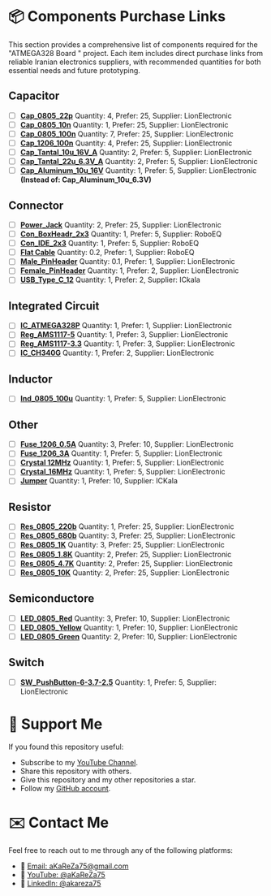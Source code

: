 # 📦 Components Purchase Links
This section provides a comprehensive list of components required for the "ATMEGA328 Board
" project.
Each item includes direct purchase links from reliable Iranian electronics suppliers, with recommended quantities for both essential needs and future prototyping.

## Capacitor
- [ ] [**Cap_0805_22p**](https://lionelectronic.ir/products/1950-TCC0805COG220J500BT) Quantity: 4, Prefer: 25, Supplier: LionElectronic
- [ ] [**Cap_0805_10n**](https://lionelectronic.ir/products/1973-0805B103K500NT) Quantity: 1, Prefer: 25, Supplier: LionElectronic
- [ ] [**Cap_0805_100n**](https://lionelectronic.ir/products/2791-CL21B104KBCNNNC) Quantity: 7, Prefer: 25, Supplier: LionElectronic
- [ ] [**Cap_1206_100n**](https://lionelectronic.ir/products/5156-C3216NP01H104J160AA) Quantity: 4, Prefer: 25, Supplier: LionElectronic
- [ ] [**Cap_Tantal_10u_16V_A**](https://lionelectronic.ir/products/2047-TAJA106K016RNJ) Quantity: 2, Prefer: 5, Supplier: LionElectronic 
- [ ] [**Cap_Tantal_22u_6.3V_A**](https://lionelectronic.ir/products/2051-TAJA226M006RNJ) Quantity: 2, Prefer: 5, Supplier: LionElectronic 
- [ ] [**Cap_Aluminum_10u_16V**](https://lionelectronic.ir/products/3054-VZH100M1CTR-0405) Quantity: 1, Prefer: 5, Supplier: LionElectronic  **(Instead of: Cap_Aluminum_10u_6.3V)**

## Connector
- [ ] [**Power_Jack**](https://lionelectronic.ir/products/4704-DC005) Quantity: 2, Prefer: 25, Supplier: LionElectronic  
- [ ] [**Con_BoxHeadr_2x3**](https://roboeq.ir/products/detail/1504056/%D8%A8%D8%A7%DA%A9%D8%B3-%D9%87%D8%AF%D8%B1-3-2-BOX-HEADER-%D8%B5%D8%A7%D9%81/) Quantity: 1, Prefer: 5, Supplier: RoboEQ  
- [ ] [**Con_IDE_2x3**](https://roboeq.ir/products/detail/1504059/%D8%A2%DB%8C-%D8%AF%DB%8C-%D8%B3%DB%8C-IDC-2-3/) Quantity: 1, Prefer: 5, Supplier: RoboEQ  
- [ ] [**Flat Cable**](https://roboeq.ir/products/detail/1301002/%DA%A9%D8%A7%D8%A8%D9%84-20-%D8%B1%D8%B4%D8%AA%D9%87-%D9%81%D9%84%D8%AA/) Quantity: 0.2, Prefer: 1, Supplier: RoboEQ  
- [ ] [**Male_PinHeader**](https://lionelectronic.ir/products/5356-PLS-2.54-1X40GF) Quantity: 0.1, Prefer: 1, Supplier: LionElectronic  
- [ ] [**Female_PinHeader**](https://lionelectronic.ir/products/5360-PBS-2.54-1X40GF) Quantity: 1, Prefer: 2, Supplier: LionElectronic  
- [ ] [**USB_Type_C_12**](https://ickala.com/usb-onboard/29448-usb-smd-onboard.html) Quantity: 1, Prefer: 2, Supplier: ICkala

## Integrated Circuit
- [ ] [**IC_ATMEGA328P**](https://lionelectronic.ir/products/293-ATMEGA328P-AU) Quantity: 1, Prefer: 1, Supplier: LionElectronic  
- [ ] [**Reg_AMS1117-5**](https://lionelectronic.ir/products/2189-AMS1117-5.0) Quantity: 1, Prefer: 3, Supplier: LionElectronic  
- [ ] [**Reg_AMS1117-3.3**](https://lionelectronic.ir/products/868-AMS1117-3.3) Quantity: 1, Prefer: 3, Supplier: LionElectronic  
- [ ] [**IC_CH340G**](https://lionelectronic.ir/products/3547-CH340G) Quantity: 1, Prefer: 2, Supplier: LionElectronic  

## Inductor
- [ ] [**Ind_0805_100u**](https://lionelectronic.ir/products/2146-EBLS201212-101K) Quantity: 1, Prefer: 5, Supplier: LionElectronic

## Other
- [ ] [**Fuse_1206_0.5A**](https://lionelectronic.ir/products/1891-JFC1206-0500FS-63V-0.5A) Quantity: 3, Prefer: 10, Supplier: LionElectronic  
- [ ] [**Fuse_1206_3A**](https://lionelectronic.ir/products/1894-JFC1206-1300FS-63V-3A) Quantity: 1, Prefer: 5, Supplier: LionElectronic
- [ ] [**Crystal 12MHz**](https://lionelectronic.ir/products/2096-XTAL-12MHZ%28HC-49SMD%29) Quantity: 1, Prefer: 5, Supplier: LionElectronic
- [ ] [**Crystal_16MHz**](https://lionelectronic.ir/products/2101-XTAL-16MHZ%28HC-49SMD%29) Quantity: 1, Prefer: 5, Supplier: LionElectronic
- [ ] [**Jumper**](https://ickala.com/pin-header-jumper/26295-jumper2pin-%D9%82%D8%B1%D9%85%D8%B2.html) Quantity: 1, Prefer: 10, Supplier: ICKala

## Resistor
- [ ] [**Res_0805_220b**](https://lionelectronic.ir/products/1565-SER0805J220R) Quantity: 1, Prefer: 25, Supplier: LionElectronic  
- [ ] [**Res_0805_680b**](https://lionelectronic.ir/products/1571-0805W8J0681T5E) Quantity: 3, Prefer: 25, Supplier: LionElectronic
- [ ] [**Res_0805_1K**](https://lionelectronic.ir/products/1573-RS-05K102JT) Quantity: 3, Prefer: 25, Supplier: LionElectronic  
- [ ] [**Res_0805_1.8K**](https://lionelectronic.ir/products/1576-0805W8J0182T5E) Quantity: 2, Prefer: 25, Supplier: LionElectronic
- [ ] [**Res_0805_4.7K**](https://lionelectronic.ir/products/1581-SER0805J4K7) Quantity: 2, Prefer: 25, Supplier: LionElectronic 
- [ ] [**Res_0805_10K**](https://lionelectronic.ir/products/1585-SCR0805J10K) Quantity: 2, Prefer: 25, Supplier: LionElectronic

## Semiconductore
- [ ] [**LED_0805_Red**](https://lionelectronic.ir/products/2207-XL-2012SURC) Quantity: 3, Prefer: 10, Supplier: LionElectronic  
- [ ] [**LED_0805_Yellow**](https://lionelectronic.ir/products/3267-XL-2012UYC) Quantity: 1, Prefer: 10, Supplier: LionElectronic  
- [ ] [**LED_0805_Green**](https://lionelectronic.ir/products/3265-XL-2012SYGC) Quantity: 2, Prefer: 10, Supplier: LionElectronic

## Switch
- [ ] [**SW_PushButton-6-3.7-2.5**](https://lionelectronic.ir/products/4165-TS365TP) Quantity: 1, Prefer: 5, Supplier: LionElectronic


# 🌟 Support Me
If you found this repository useful:
- Subscribe to my [YouTube Channel](https://www.youtube.com/@aKaReZa75).
- Share this repository with others.
- Give this repository and my other repositories a star.
- Follow my [GitHub account](https://github.com/aKaReZa75).

# ✉️ Contact Me
Feel free to reach out to me through any of the following platforms:
- 📧 [Email: aKaReZa75@gmail.com](mailto:aKaReZa75@gmail.com)
- 🎥 [YouTube: @aKaReZa75](https://www.youtube.com/@aKaReZa75)
- 💼 [LinkedIn: @akareza75](https://www.linkedin.com/in/akareza75)
